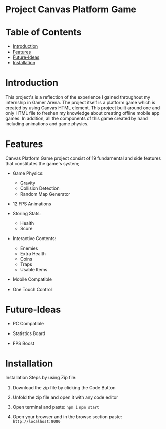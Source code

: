﻿# Project Canvas Platform Game

# Table of Contents

- [Introduction](#introduction)
- [Features](#features)
- [Future-Ideas](#future-ideas)
- [Installation](#installation)

# Introduction
This project's is a reflection of the experience I gained throughout my internship in Gamer Arena.
The project itself is a platform game which is created by using Canvas HTML element.
This project built around one and only HTML file to freshen my knowledge about creating offline mobile app games.
In addition, all the components of this game created by hand including animations and game physics.

# Features
Canvas Platform Game project consist of 19 fundamental and side features that constitutes the game's system;

- Game Physics:
  - Gravity
  - Collision Detection
  - Random Map Generator

- 12 FPS Animations

- Storing Stats:
  - Health
  - Score

- Interactive Contents:
  - Enemies
  - Extra Health
  - Coins
  - Traps
  - Usable Items

- Mobile Compatible

- One Touch Control

# Future-Ideas

- PC Compatible

- Statistics Board

- FPS Boost

# Installation
Installation Steps by using Zip file:

1. Download the zip file by clicking the Code Button

2. Unfold the zip file and open it with any code editor

3. Open terminal and paste:
    `npm i`
    `npm start`

4. Open your browser and in the browse section paste:
    `http://localhost:8080`

